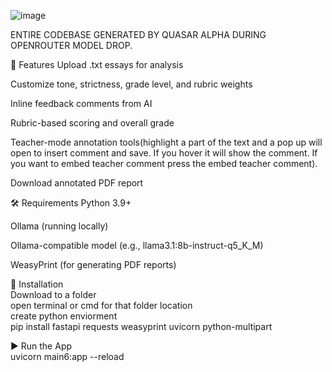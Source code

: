 ![image](https://github.com/user-attachments/assets/b6ac3aba-0be1-4ec2-8501-63e997174e12)


ENTIRE CODEBASE GENERATED BY QUASAR ALPHA DURING OPENROUTER MODEL DROP.

🚀 Features
Upload .txt essays for analysis

Customize tone, strictness, grade level, and rubric weights

Inline feedback comments from AI

Rubric-based scoring and overall grade

Teacher-mode annotation tools(highlight a part of the text and a pop up will open to insert comment and save. If you hover it will show the comment. If you want to embed teacher comment press the embed teacher comment).

Download annotated PDF report

🛠 Requirements
Python 3.9+

Ollama (running locally)

Ollama-compatible model (e.g., llama3.1:8b-instruct-q5_K_M)

WeasyPrint (for generating PDF reports)

🔧 Installation<br>
Download to a folder<br>
open terminal or cmd for that folder location<br>
create python enviorment<br>
pip install fastapi requests weasyprint uvicorn python-multipart<br>

▶️ Run the App<br>
uvicorn main6:app --reload<br>
